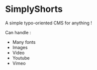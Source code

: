 # SimplyShorts #

A simple typo-oriented CMS for anything ! 

Can handle :
* Many fonts
* Images
* Video
* Youtube
* Vimeo